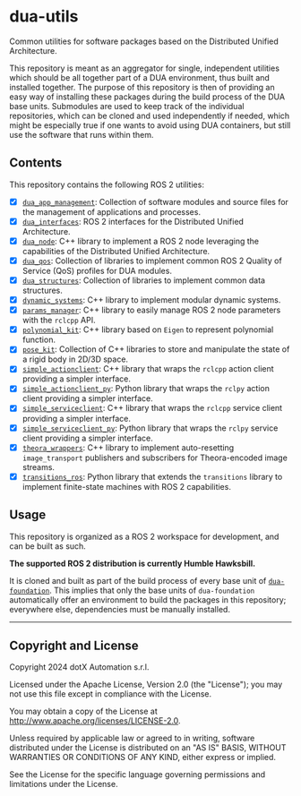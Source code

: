 # dua-utils

Common utilities for software packages based on the Distributed Unified Architecture.

This repository is meant as an aggregator for single, independent utilities which should be all together part of a DUA environment, thus built and installed together. The purpose of this repository is then of providing an easy way of installing these packages during the build process of the DUA base units. Submodules are used to keep track of the individual repositories, which can be cloned and used independently if needed, which might be especially true if one wants to avoid using DUA containers, but still use the software that runs within them.

## Contents

This repository contains the following ROS 2 utilities:

- [x] [`dua_app_management`](src/dua_app_management/README.md): Collection of software modules and source files for the management of applications and processes.
- [x] [`dua_interfaces`](src/dua_interfaces/README.md): ROS 2 interfaces for the Distributed Unified Architecture.
- [x] [`dua_node`](src/dua_node/README.md): C++ library to implement a ROS 2 node leveraging the capabilities of the Distributed Unified Architecture.
- [x] [`dua_qos`](src/dua_qos/README.md): Collection of libraries to implement common ROS 2 Quality of Service (QoS) profiles for DUA modules.
- [x] [`dua_structures`](src/dua_structures/README.md): Collection of libraries to implement common data structures.
- [x] [`dynamic_systems`](src/dynamic_systems/README.md): C++ library to implement modular dynamic systems.
- [x] [`params_manager`](src/params_manager/README.md): C++ library to easily manage ROS 2 node parameters with the `rclcpp` API.
- [x] [`polynomial_kit`](src/polynomial_kit/README.md): C++ library based on `Eigen` to represent polynomial function.
- [x] [`pose_kit`](src/pose_kit/README.md): Collection of C++ libraries to store and manipulate the state of a rigid body in 2D/3D space.
- [x] [`simple_actionclient`](src/simple_actionclient/README.md): C++ library that wraps the `rclcpp` action client providing a simpler interface.
- [x] [`simple_actionclient_py`](src/simple_actionclient_py/README.md): Python library that wraps the `rclpy` action client providing a simpler interface.
- [x] [`simple_serviceclient`](src/simple_serviceclient/README.md): C++ library that wraps the `rclcpp` service client providing a simpler interface.
- [x] [`simple_serviceclient_py`](src/simple_serviceclient_py/README.md): Python library that wraps the `rclpy` service client providing a simpler interface.
- [x] [`theora_wrappers`](src/theora_wrappers/README.md): C++ library to implement auto-resetting `image_transport` publishers and subscribers for Theora-encoded image streams.
- [x] [`transitions_ros`](src/transitions_ros/README.md): Python library that extends the `transitions` library to implement finite-state machines with ROS 2 capabilities.

## Usage

This repository is organized as a ROS 2 workspace for development, and can be built as such.

**The supported ROS 2 distribution is currently Humble Hawksbill.**

It is cloned and built as part of the build process of every base unit of [`dua-foundation`](https://github.com/IntelligentSystemsLabUTV/dua-foundation). This implies that only the base units of `dua-foundation` automatically offer an environment to build the packages in this repository; everywhere else, dependencies must be manually installed.

---

## Copyright and License

Copyright 2024 dotX Automation s.r.l.

Licensed under the Apache License, Version 2.0 (the "License"); you may not use this file except in compliance with the License.

You may obtain a copy of the License at <http://www.apache.org/licenses/LICENSE-2.0>.

Unless required by applicable law or agreed to in writing, software distributed under the License is distributed on an "AS IS" BASIS, WITHOUT WARRANTIES OR CONDITIONS OF ANY KIND, either express or implied.

See the License for the specific language governing permissions and limitations under the License.
